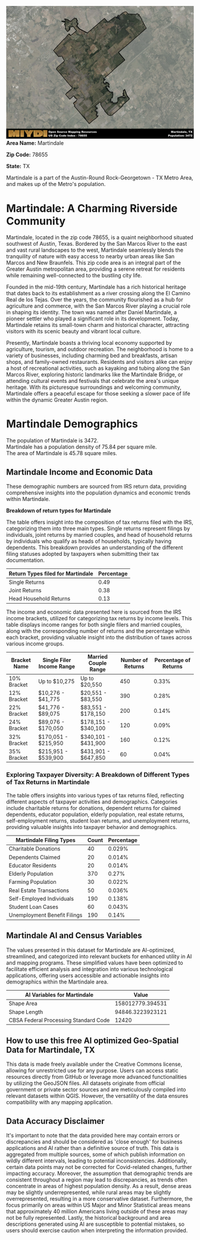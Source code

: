 ![Image Alt Text](../_images/78655.png)
**Area Name:** Martindale

**Zip Code:** 78655

**State:** TX

Martindale is a part of the Austin-Round Rock-Georgetown - TX Metro Area, and makes up  of the Metro's population.  

# Martindale: A Charming Riverside Community  
Martindale, located in the zip code 78655, is a quaint neighborhood situated southwest of Austin, Texas. Bordered by the San Marcos River to the east and vast rural landscapes to the west, Martindale seamlessly blends the tranquility of nature with easy access to nearby urban areas like San Marcos and New Braunfels. This zip code area is an integral part of the Greater Austin metropolitan area, providing a serene retreat for residents while remaining well-connected to the bustling city life.

Founded in the mid-19th century, Martindale has a rich historical heritage that dates back to its establishment as a river crossing along the El Camino Real de los Tejas. Over the years, the community flourished as a hub for agriculture and commerce, with the San Marcos River playing a crucial role in shaping its identity. The town was named after Daniel Martindale, a pioneer settler who played a significant role in its development. Today, Martindale retains its small-town charm and historical character, attracting visitors with its scenic beauty and vibrant local culture.

Presently, Martindale boasts a thriving local economy supported by agriculture, tourism, and outdoor recreation. The neighborhood is home to a variety of businesses, including charming bed and breakfasts, artisan shops, and family-owned restaurants. Residents and visitors alike can enjoy a host of recreational activities, such as kayaking and tubing along the San Marcos River, exploring historic landmarks like the Martindale Bridge, or attending cultural events and festivals that celebrate the area's unique heritage. With its picturesque surroundings and welcoming community, Martindale offers a peaceful escape for those seeking a slower pace of life within the dynamic Greater Austin region.

# Martindale Demographics

The population of Martindale is 3472.  
Martindale has a population density of 75.84 per square mile.  
The area of Martindale is 45.78 square miles.  

## Martindale Income and Economic Data

These demographic numbers are sourced from IRS return data, providing comprehensive insights into the population dynamics and economic trends within Martindale.

**Breakdown of return types for Martindale**

The table offers insight into the composition of tax returns filed with the IRS, categorizing them into three main types. Single returns represent filings by individuals, joint returns by married couples, and head of household returns by individuals who qualify as heads of households, typically having dependents. This breakdown provides an understanding of the different filing statuses adopted by taxpayers when submitting their tax documentation.

| Return Types filed for Martindale                              | Percentage          |
|----------------------------------------------------------|---------------------|
| Single Returns                                            | 0.49 |
| Joint Returns                                             | 0.38 |
| Head Household Returns                                    | 0.13 |

The income and economic data presented here is sourced from the IRS income brackets, utilized for categorizing tax returns by income levels. This table displays income ranges for both single filers and married couples, along with the corresponding number of returns and the percentage within each bracket, providing valuable insight into the distribution of taxes across various income groups.

| Bracket Name       | Single Filer Income Range | Married Couple Range | Number of Returns | Percentage of Returns |
|--------------------|----------------------------|----------------------|-------------------|-----------------------|
| 10% Bracket        | Up to $10,275              | Up to $20,550        | 450 | 0.33% |
| 12% Bracket        | $10,276 - $41,775          | $20,551 - $83,550    | 390 | 0.28% |
| 22% Bracket        | $41,776 - $89,075          | $83,551 - $178,150   | 200 | 0.14% |
| 24% Bracket        | $89,076 - $170,050         | $178,151 - $340,100  | 120 | 0.09% |
| 32% Bracket        | $170,051 - $215,950        | $340,101 - $431,900  | 160 | 0.12% |
| 35% Bracket        | $215,951 - $539,900        | $431,901 - $647,850  | 60 | 0.04% |

### Exploring Taxpayer Diversity: A Breakdown of Different Types of Tax Returns in Martindale

The table offers insights into various types of tax returns filed, reflecting different aspects of taxpayer activities and demographics. Categories include charitable returns for donations, dependent returns for claimed dependents, educator population, elderly population, real estate returns, self-employment returns, student loan returns, and unemployment returns, providing valuable insights into taxpayer behavior and demographics.

| Martindale Filing Types                    | Count | Percentage |
|--------------------------------------|-------|------------|
| Charitable Donations                 | 40 | 0.029% |
| Dependents Claimed                   | 20 | 0.014% |
| Educator Residents                   | 20 | 0.014% |
| Elderly Population                   | 370 | 0.27% |
| Farming Population                   | 30 | 0.022% |
| Real Estate Transactions             | 50 | 0.036% |
| Self-Employed Individuals            | 190 | 0.138% |
| Student Loan Cases                   | 60 | 0.043% |
| Unemployment Benefit Filings         | 190 | 0.14% |

## Martindale AI and Census Variables

The values presented in this dataset for Martindale are AI-optimized, streamlined, and categorized into relevant buckets for enhanced utility in AI and mapping programs. These simplified values have been optimized to facilitate efficient analysis and integration into various technological applications, offering users accessible and actionable insights into demographics within the Martindale area.

| AI Variables for Martindale | Value |
|-------------|-------|
| Shape Area | 158012779.394531 |
| Shape Length | 94846.3223923121 |
| CBSA Federal Processing Standard Code | 12420 |

## How to use this free AI optimized Geo-Spatial Data for Martindale, TX

This data is made freely available under the Creative Commons license, allowing for unrestricted use for any purpose. Users can access static resources directly from GitHub or leverage more advanced functionalities by utilizing the GeoJSON files. All datasets originate from official government or private sector sources and are meticulously compiled into relevant datasets within QGIS. However, the versatility of the data ensures compatibility with any mapping application.

## Data Accuracy Disclaimer
It's important to note that the data provided here may contain errors or discrepancies and should be considered as 'close enough' for business applications and AI rather than a definitive source of truth. This data is aggregated from multiple sources, some of which publish information on wildly different intervals, leading to potential inconsistencies. Additionally, certain data points may not be corrected for Covid-related changes, further impacting accuracy. Moreover, the assumption that demographic trends are consistent throughout a region may lead to discrepancies, as trends often concentrate in areas of highest population density. As a result, dense areas may be slightly underrepresented, while rural areas may be slightly overrepresented, resulting in a more conservative dataset. Furthermore, the focus primarily on areas within US Major and Minor Statistical areas means that approximately 40 million Americans living outside of these areas may not be fully represented. Lastly, the historical background and area descriptions generated using AI are susceptible to potential mistakes, so users should exercise caution when interpreting the information provided.
